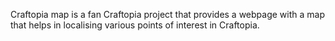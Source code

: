 Craftopia map is a fan Craftopia project that provides a webpage with a map that helps in localising various points of interest in Craftopia.